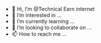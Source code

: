- 👋 Hi, I’m @Technical Earn internet
- 👀 I’m interested in ...
- 🌱 I’m currently learning ...
- 💞️ I’m looking to collaborate on ...
- 📫 How to reach me ...

<!---
Technical Earn internet/bot is a ✨ special ✨ repository because its `README.md` (this file) appears on your GitHub profile.
You can click the Preview link to take a look at your changes.
--->
